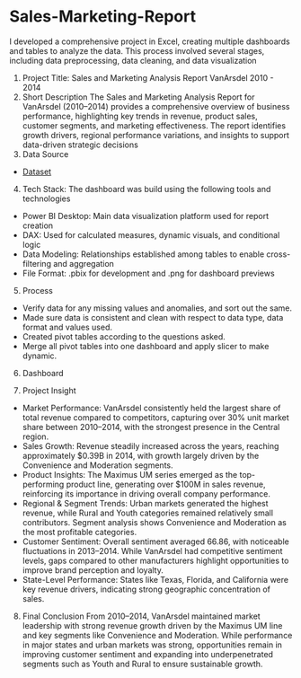 # Sales-Marketing-Report
I developed a comprehensive project in Excel, creating multiple dashboards and tables to analyze the data. This process involved several stages, including data preprocessing, data cleaning, and data visualization
1.	Project Title: Sales and Marketing Analysis Report VanArsdel 2010 - 2014
2.	Short Description
The Sales and Marketing Analysis Report for VanArsdel (2010–2014) provides a comprehensive overview of business performance, highlighting key trends in revenue, product sales, customer segments, and marketing effectiveness. The report identifies growth drivers, regional performance variations, and insights to support data-driven strategic decisions
3.	Data Source
- <a href="https://github.com/microsoft/powerbi-desktop-samples/blob/main/new-power-bi-service-samples/Competitive%20Marketing%20Analysis.pbix">Dataset</a>
4.	Tech Stack: The dashboard was build using the following tools and technologies
-	Power BI Desktop: Main data visualization platform used for report creation
-	DAX: Used for calculated measures, dynamic visuals, and conditional logic
-	Data Modeling: Relationships established among tables to enable cross-filtering and aggregation
-	File Format: .pbix for development and .png for dashboard previews
5.	Process
-	Verify data for any missing values and anomalies, and sort out the same.
-	Made sure data is consistent and clean with respect to data type, data format and values used.
-	Created pivot tables according to the questions asked.
-	Merge all pivot tables into one dashboard and apply slicer to make dynamic.
6.	Dashboard

  
7.	Project Insight
-	Market Performance: VanArsdel consistently held the largest share of total revenue compared to competitors, capturing over 30% unit market share between 2010–2014, with the strongest presence in the Central region.
-	Sales Growth: Revenue steadily increased across the years, reaching approximately $0.39B in 2014, with growth largely driven by the Convenience and Moderation segments.
-	Product Insights: The Maximus UM series emerged as the top-performing product line, generating over $100M in sales revenue, reinforcing its importance in driving overall company performance.
-	Regional & Segment Trends: Urban markets generated the highest revenue, while Rural and Youth categories remained relatively small contributors. Segment analysis shows Convenience and Moderation as the most profitable categories.
-	Customer Sentiment: Overall sentiment averaged 66.86, with noticeable fluctuations in 2013–2014. While VanArsdel had competitive sentiment levels, gaps compared to other manufacturers highlight opportunities to improve brand perception and loyalty.
-	State-Level Performance: States like Texas, Florida, and California were key revenue drivers, indicating strong geographic concentration of sales.
8.	Final Conclusion
From 2010–2014, VanArsdel maintained market leadership with strong revenue growth driven by the Maximus UM line and key segments like Convenience and Moderation. While performance in major states and urban markets was strong, opportunities remain in improving customer sentiment and expanding into underpenetrated segments such as Youth and Rural to ensure sustainable growth.


